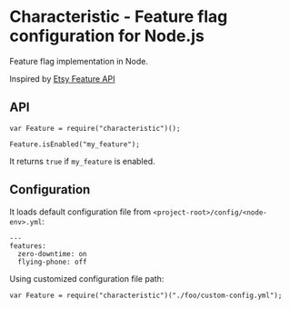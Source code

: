 # Characteristic - Feature flag configuration for Node.js

Feature flag implementation in Node.

Inspired by [Etsy Feature API](https://github.com/etsy/feature)

## API

	var Feature = require("characteristic")();

	Feature.isEnabled("my_feature");

It returns `true` if `my_feature` is enabled.



## Configuration

It loads default configuration file from `<project-root>/config/<node-env>.yml`:

    ---
    features:
      zero-downtime: on
      flying-phone: off

Using customized configuration file path:

    var Feature = require("characteristic")("./foo/custom-config.yml");